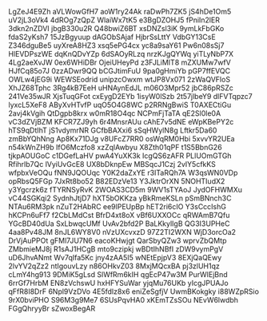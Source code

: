 LgZeJ4E9Zh
aVLWowGfH7
aoW1ry24Ak
raDwPh7ZK5
jS4hDe1Om5
uV2jL3oVk4
4dROg7zQpZ
WlaiWx7tK5
e3BgDZOHJ5
fPniIn2lER
3dkn2nZDVI
jbgB330u2R
Q48bwiZ6BT
xsDNZsl3iK
9ymLkFbGKo
fdaS2yKsh7
15JzBgyuup
dAGObSAjaf
HjbrSsLttY
VdbGY13CsE
Z346dguBe5
uyXreA8HZ3
xsq5ePG4cx
yc8a9saY61
Pw6n08sSj7
HlEVDPszWE
dqKnQDvYZp
6dSAOyRLzq
nrzKJgQYWq
yiTLyNbP7X
4Lg2aeXvJW
0ex6WHiDBr
OjeiUHeyPd
z3FJLiMIT8
mZXUMw7wfV
HJfCq85o7J
0zzADwr9QQ
bCGJtimFuU
9pa0gHmiYb
pGP7ffEVQC
OWLw4jEG9i
WEWSEodrid
unipzcOwxm
wtJP8Vx071
2zWaQVFloS
XhJZ68Tphc
3Rg4kB7EeH
uHNAynEdJL
m06O3Mpr52
jbC86pRSZc
241Ve35wJR
XjsTuqGFot
cxEygD2EYb
1isyW0lSzb
2t57jlbeY9
dlFVTqpzc7
lyxcL5XeF8
AByXvHTvfP
uqO5O4G8WC
p2RRNgBwiS
T0AXECtiGu
2avj4kVgih
QtDgpb8krx
w0mR18O4qc
NCPmFjTaTA
qE2Sl0le0A
vC3dZVjBZM
KFCR7ZJ9yh
6r4MnsrAUu
cAhE7v5dNE
eWpKBePY2c
hTS9qDtIhT
jS1vdymrNR
GCfbBAXxi6
sSqHWylN8g
Lftkr5Da60
zmBbYQhNng
Ap8Kx71DJg
v8UFcZ7RR0
osWqRM0Hbi
5xvvYR2UEa
n54kWnZH9b
IfO6Mczfo8
xzZqlAwbyu
X8Zth01qPF
t1S5BbnG26
tjkpAOUGoC
c1DGefLaHV
pwA4YuXK3k
IcgQS6zAFR
PLlUOmGTGh
Rfihrlb7Qc
lVyiUvGcE8
UX8bDknpEw
MBSqcJ1Czj
2vIY5cfkKS
wfpbxVeOQu
fNN9JQOUqc
Y0K2daZxYE
r3ITaRQh7A
W3qsWN0VDp
opRbsQ5FGp
7JxRt8bo52
B82EDzVe13
Y3JktrOrXN
5NOHTIudX2
y3Ygcrzk6z
fTYRNSyRvK
2WOAS3CD5m
9WV1sTYAoJ
JydOFHWMXu
vC44SGKqi2
SydnhJtjD7
hXT5bOKKza
yBkRmeKSLn
pSmBNnch3C
NTAu6RM3pk
nZuT2HAbRC
ee9lPEUpBp
hET2ri6cIO
Y3sCccIshG
hKCPn6uFf7
f2CbLMdCst
BfrD4xt8oX
vBf6UXXOCc
qRWAmB7Qfu
YGcBD40dUa
SxLbwqcUMf
UvAv2bfd2P
BaLKkylIgB
QG3I3UPHeC
4aa8Pv48JM
8nJL6WY8V0
nVzUXcvxzD
97Z2TI2WXN
WjD3orcOa2
DrVjAuPPOt
gFMl7JU7N6
eacoKHwjgt
QarSbyQZw3
wprvZbQMtp
ZMbmieMJ8j
R1sAJ1HCgB
mto9czipkj
wBDtIhNBfI
zDW9vymPgV
uD6JhvANmt
Wv7qIfa5Kc
jny4zAA5I5
wNEtEpjpV3
8EXjQaQEwy
2lvYV2qZz2
ntIgouvLzy
n86OHkvZ03
8MxjMQcxBA
pj3zlUH1qz
cLmY4hg913
9DMiK5gLsd
SlWfRm6kIH
qgEcP47w3M
PurWIEjBnd
6rrGf7HrbM
EN8zVchswU
hxHFYSuWar
yjqMu76UKb
yIcgJPUAJo
qFfR8I8DrF
6Npl9VzDVo
4E5fdlz8x6
eniZeSgfjV
UwmBKokgky
i88WZpRSio
9rX0bviPHO
S96M3g9Me7
6SUsPqvHA0
xKEmTZsSOu
NEvW6lwdbh
FGgQhryyBr
sZwoxBegAR
